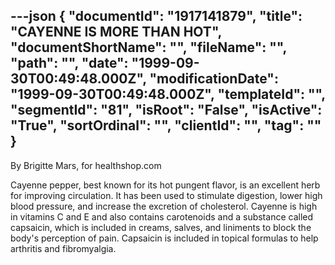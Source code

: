 ---json
{
  "documentId": "1917141879",
  "title": "CAYENNE IS MORE THAN HOT",
  "documentShortName": "",
  "fileName": "",
  "path": "",
  "date": "1999-09-30T00:49:48.000Z",
  "modificationDate": "1999-09-30T00:49:48.000Z",
  "templateId": "",
  "segmentId": "81",
  "isRoot": "False",
  "isActive": "True",
  "sortOrdinal": "",
  "clientId": "",
  "tag": ""
}
---

By Brigitte Mars, for healthshop.com

Cayenne pepper, best known for its hot pungent flavor, is an excellent herb for improving circulation. It has been used to stimulate digestion, lower high blood pressure, and increase the excretion of cholesterol. Cayenne is high in vitamins C and E and also contains carotenoids and a substance called capsaicin, which is included in creams, salves, and liniments to block the body's perception of pain. Capsaicin is included in topical formulas to help arthritis and fibromyalgia.
